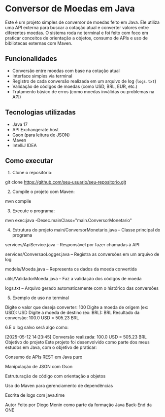 # Conversor de Moedas em Java

Este é um projeto simples de conversor de moedas feito em Java. Ele utiliza uma API externa para buscar a cotação atual e converter valores entre diferentes moedas. O sistema roda no terminal e foi feito com foco em praticar conceitos de orientação a objetos, consumo de APIs e uso de bibliotecas externas com Maven.

## Funcionalidades

- Conversão entre moedas com base na cotação atual
- Interface simples via terminal
- Registro de cada conversão realizada em um arquivo de log (`logs.txt`)
- Validação de códigos de moedas (como USD, BRL, EUR, etc.)
- Tratamento básico de erros (como moedas inválidas ou problemas na API)

## Tecnologias utilizadas

- Java 17
- API Exchangerate.host
- Gson (para leitura de JSON)
- Maven
- IntelliJ IDEA

## Como executar

1. Clone o repositório:


git clone https://github.com/seu-usuario/seu-repositorio.git

2. Compile o projeto com Maven:


mvn compile

3. Execute o programa:


mvn exec:java -Dexec.mainClass="main.ConversorMonetario"

4. Estrutura do projeto
main/ConversorMonetario.java – Classe principal do programa

services/ApiService.java – Responsável por fazer chamadas à API

services/ConversaoLogger.java – Registra as conversões em um arquivo de log

models/Moeda.java – Representa os dados da moeda convertida

utils/ValidadorMoeda.java – Faz a validação dos códigos de moeda

logs.txt – Arquivo gerado automaticamente com o histórico das conversões

5. Exemplo de uso no terminal

Digite o valor que deseja converter: 100
Digite a moeda de origem (ex: USD): USD
Digite a moeda de destino (ex: BRL): BRL
Resultado da conversão: 100.0 USD = 505.23 BRL

6.E o log salvo será algo como:

[2025-05-12 14:23:45] Conversão realizada: 100.0 USD = 505.23 BRL
Objetivo do projeto
Este projeto foi desenvolvido como parte dos meus estudos em Java, com o objetivo de praticar:

Consumo de APIs REST em Java puro

Manipulação de JSON com Gson

Estruturação de código com orientação a objetos

Uso do Maven para gerenciamento de dependências

Escrita de logs com java.time

Autor
Feito por Diego Menin como parte da formação Java Back-End da ONE 
